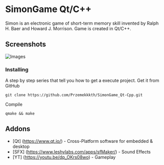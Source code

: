 # SimonGame Qt/C++
Simon is an electronic game of short-term memory skill invented by Ralph H. Baer and Howard J. Morrison. Game is created in Qt/C++.

## Screenshots
![Images](https://user-images.githubusercontent.com/28188300/182215324-88938044-6798-4fb2-8c6b-f8a0111a526b.png)

### Installing
A step by step series  that tell you how to get a execute project.
Get it from GitHub
```
git clone https://github.com/Przemekkkth/SimonGame_Qt-Cpp.git
```
Compile
```
qmake && make
```
## Addons
* [Qt] (https://www.qt.io/) - Cross-Platform software for embedded & desktop
* [SFX] (https://www.leshylabs.com/apps/sfMaker/) - Sound Effects
* [YT] (https://youtu.be/dp_OKrs08wo) - Gameplay

